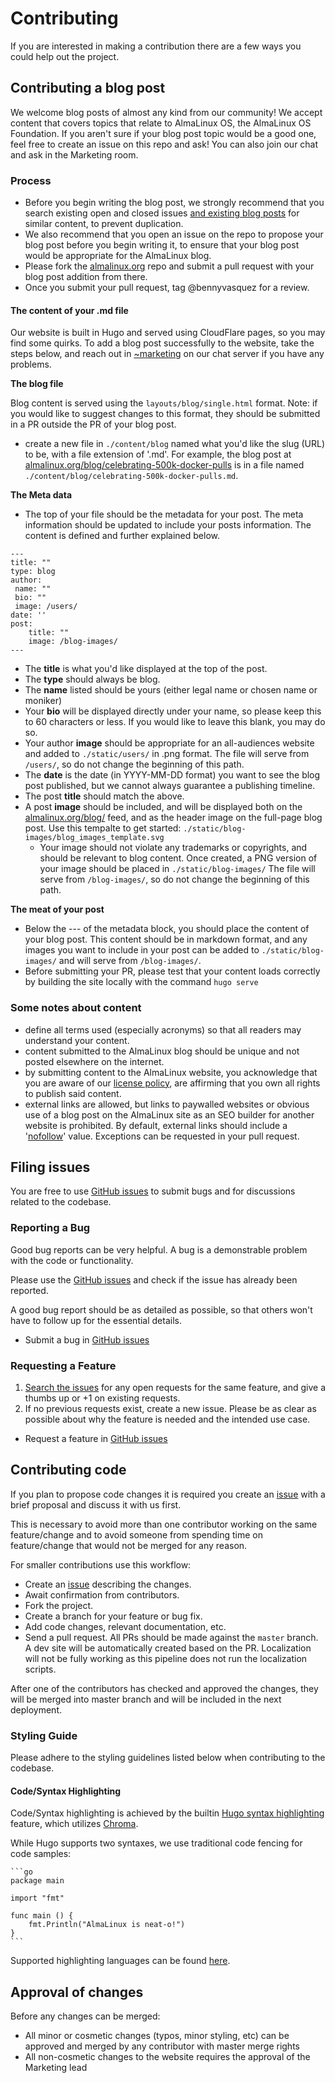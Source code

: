 # Contributing

If you are interested in making a contribution there are a few ways you could help out the project.

## Contributing a blog post

We welcome blog posts of almost any kind from our community! We accept content that covers topics that relate to AlmaLinux OS, the AlmaLinux OS Foundation. If you aren't sure if your blog post topic would be a good one, feel free to create an issue on this repo and ask! You can also join our chat and ask in the Marketing room. 

### Process

- Before you begin writing the blog post, we strongly recommend that you search existing open and closed issues [and existing blog posts](https://github.com/AlmaLinux/almalinux.org/tree/master/content/blog) for similar content, to prevent duplication. 
- We also recommend that you open an issue on the repo to propose your blog post before you begin writing it, to ensure that your blog post would be appropriate for the AlmaLinux blog.
- Please fork the [almalinux.org](https://github.com/AlmaLinux/almalinux.org) repo and submit a pull request with your blog post addition from there. 
- Once you submit your pull request, tag @bennyvasquez for a review. 

#### The content of your .md file

Our website is built in Hugo and served using CloudFlare pages, so you may find some quirks. To add a blog post successfully to the website, take the steps below, and reach out in [~marketing](https://chat.almalinux.org/almalinux/channels/marketing) on our chat server if you have any problems.

**The blog file**

Blog content is served using the `layouts/blog/single.html` format. Note: if you would like to suggest changes to this format, they should be submitted in a PR outside the PR of your blog post.

- create a new file in `./content/blog` named what you'd like the slug (URL) to be, with a file extension of '.md'. For example, the blog post at [almalinux.org/blog/celebrating-500k-docker-pulls](almalinux.org/blog/celebrating-500k-docker-pulls) is in a file named ``./content/blog/celebrating-500k-docker-pulls.md``.

**The Meta data**

- The top of your file should be the metadata for your post. The meta information should be updated to include your posts information. The content is defined and further explained below.

```
---
title: ""
type: blog
author: 
 name: ""
 bio: ""
 image: /users/
date: ''
post:
	title: ""
	image: /blog-images/
---
```

- The **title** is what you'd like displayed at the top of the post.
- The **type** should always be blog.  
- The **name** listed should be yours (either legal name or chosen name or moniker) 
- Your **bio** will be displayed directly under your name, so please keep this to 60 characters or less. If you would like to leave this blank, you may do so. 
- Your author **image** should be appropriate for an all-audiences website and added to `./static/users/` in .png format. The file will serve from `/users/`, so do not change the beginning of this path. 
- The **date** is the date (in YYYY-MM-DD format) you want to see the blog post published, but we cannot always guarantee a publishing timeline. 
- The post **title** should match the above.
- A post **image** should be included, and will be displayed both on the [almalinux.org/blog/](almalinux.org/blog/) feed, and as the header image on the full-page blog post. Use this tempalte to get started: `./static/blog-images/blog_images_template.svg`
  - Your image should not violate any trademarks or copyrights, and should be relevant to blog content. Once created, a PNG version of your image should be placed in `./static/blog-images/` The file will serve from `/blog-images/`, so do not change the beginning of this path. 

**The meat of your post**

- Below the --- of the metadata block, you should place the content of your blog post. This content should be in markdown format, and any images you want to include in your post can be added to `./static/blog-images/` and will serve from `/blog-images/`.
- Before submitting your PR, please test that your content loads correctly by building the site locally with the command `hugo serve`


### Some notes about content

- define all terms used (especially acronyms) so that all readers may understand your content. 
- content submitted to the AlmaLinux blog should be unique and not posted elsewhere on the internet.
- by submitting content to the AlmaLinux website, you acknowledge that you are aware of our [license policy](https://almalinux.org/p/the-almalinux-os-licensing-policy/), are affirming that you own all rights to publish said content.
- external links are allowed, but links to paywalled websites or obvious use of a blog post on the AlmaLinux site as an SEO builder for another website is prohibited. By default, external links should include a '[nofollow](https://en.wikipedia.org/wiki/Nofollow)' value. Exceptions can be requested in your pull request.

## Filing issues

You are free to use [GitHub issues](https://github.com/AlmaLinux/almalinux.org/issues) to submit bugs and for discussions related to the codebase.

### Reporting a Bug

Good bug reports can be very helpful. A bug is a demonstrable problem with the code or functionality.

Please use the [GitHub issues](https://github.com/AlmaLinux/almalinux.org/issues) and check if the issue has already been reported.

A good bug report should be as detailed as possible, so that others won't have to follow up for the essential details.

- Submit a bug in [GitHub issues](https://github.com/AlmaLinux/almalinux.org/issues)

### Requesting a Feature

1. [Search the issues](https://github.com/AlmaLinux/almalinux.org/issues) for any open requests for the same feature, and give a thumbs up or +1 on existing requests.
1. If no previous requests exist, create a new issue. Please be as clear as possible about why the feature is needed and the intended use case.

- Request a feature in [GitHub issues](https://github.com/AlmaLinux/almalinux.org/issues)

## Contributing code
If you plan to propose code changes it is required you create
an [issue](https://github.com/AlmaLinux/almalinux.org/issues) with a brief proposal and discuss it with us first.

This is necessary to avoid more than one contributor working on the same feature/change and to avoid someone from spending time on feature/change that would not be merged for any reason.

For smaller contributions use this workflow:

* Create an [issue](https://github.com/AlmaLinux/almalinux.org/issues) describing the changes.
* Await confirmation from contributors.
* Fork the project.
* Create a branch for your feature or bug fix.
* Add code changes, relevant documentation, etc.
* Send a pull request.  All PRs should be made against the `master` branch.  A dev site will be automatically created based on the PR.  Localization will not be fully working as this pipeline does not run the localization scripts.

After one of the contributors has checked and approved the changes, they will be merged into master branch and will be included in the next deployment.

### Styling Guide

Please adhere to the styling guidelines listed below when contributing to the codebase.

#### Code/Syntax Highlighting

Code/Syntax highlighting is achieved by the builtin [Hugo syntax highlighting](https://gohugo.io/content-management/syntax-highlighting/) feature, which utilizes [Chroma](https://github.com/alecthomas/chroma).

While Hugo supports two syntaxes, we use traditional code fencing for code samples:

````plaintext
```go
package main

import "fmt"

func main () {
    fmt.Println("AlmaLinux is neat-o!")
}
```
````

Supported highlighting languages can be found [here](https://gohugo.io/content-management/syntax-highlighting/#list-of-chroma-highlighting-languages).

## Approval of changes

Before any changes can be merged:

- All minor or cosmetic changes (typos, minor styling, etc) can be approved and merged by any contributor with master merge rights
- All non-cosmetic changes to the website requires the approval of the Marketing lead
